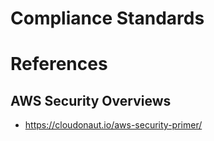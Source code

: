 



# Compliance Standards

# References

## AWS Security Overviews

- https://cloudonaut.io/aws-security-primer/
